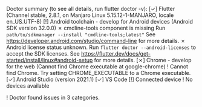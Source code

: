 Doctor summary (to see all details, run flutter doctor -v):
[✓] Flutter (Channel stable, 2.8.1, on Manjaro Linux 5.15.12-1-MANJARO, locale en_US.UTF-8)
[!] Android toolchain - develop for Android devices (Android SDK version 32.0.0)
    ✗ cmdline-tools component is missing
      Run `path/to/sdkmanager --install "cmdline-tools;latest"`
      See https://developer.android.com/studio/command-line for more details.
    ✗ Android license status unknown.
      Run `flutter doctor --android-licenses` to accept the SDK licenses.
      See https://flutter.dev/docs/get-started/install/linux#android-setup for more details.
[✗] Chrome - develop for the web (Cannot find Chrome executable at google-chrome)
    ! Cannot find Chrome. Try setting CHROME_EXECUTABLE to a Chrome executable.
[✓] Android Studio (version 2021.1)
[✓] VS Code
[!] Connected device
    ! No devices available

! Doctor found issues in 3 categories.